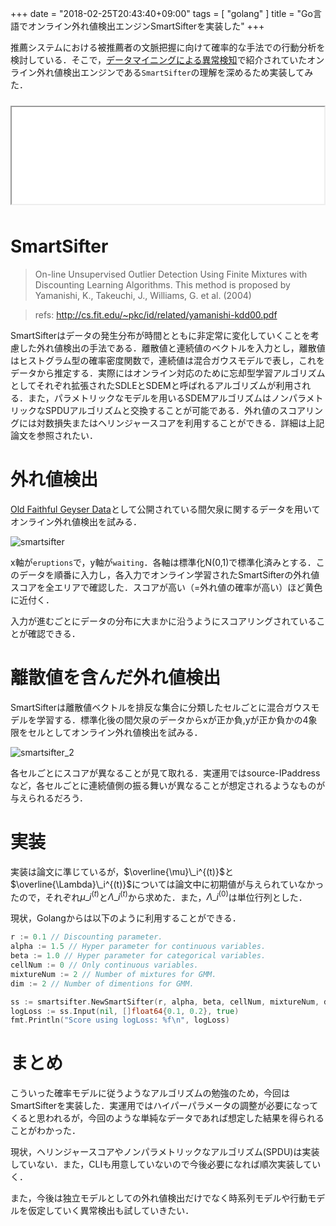 +++
date = "2018-02-25T20:43:40+09:00"
tags = [ "golang" ]
title = "Go言語でオンライン外れ値検出エンジンSmartSifterを実装した"
+++

推薦システムにおける被推薦者の文脈把握に向けて確率的な手法での行動分析を検討している．そこで，[データマイニングによる異常検知](https://www.amazon.co.jp/gp/product/4320018826/ref=as_li_qf_asin_il_tl?ie=UTF8&tag=monochromeg03-22&creative=1211&linkCode=as2&creativeASIN=4320018826&linkId=9ef342a0d75794d32bcc7a18b8641e4d)で紹介されていたオンライン外れ値検出エンジンである`SmartSifter`の理解を深めるため実装してみた．

<iframe src="//hatenablog-parts.com/embed?url=https%3A%2F%2Fgithub.com%2Fmonochromegane%2Fsmartsifter" title="monochromegane/smartsifter" class="embed-card embed-webcard" scrolling="no" frame border="0" style="width: 100%; height: 155px; max-width: 500px; margin: 10px 0px;">&lt;a href="https://github.com/monochromegane/smartsifter"&gt;monochromegane/smartsifter&lt;/a&gt;</iframe>

# SmartSifter

> On-line Unsupervised Outlier Detection Using Finite Mixtures with Discounting Learning Algorithms. This method is proposed by Yamanishi, K., Takeuchi, J., Williams, G. et al. (2004)

> refs: http://cs.fit.edu/~pkc/id/related/yamanishi-kdd00.pdf

SmartSifterはデータの発生分布が時間とともに非定常に変化していくことを考慮した外れ値検出の手法である．離散値と連続値のベクトルを入力とし，離散値はヒストグラム型の確率密度関数で，連続値は混合ガウスモデルで表し，これをデータから推定する．実際にはオンライン対応のために忘却型学習アルゴリズムとしてそれぞれ拡張されたSDLEとSDEMと呼ばれるアルゴリズムが利用される．また，パラメトリックなモデルを用いるSDEMアルゴリズムはノンパラメトリックなSPDUアルゴリズムと交換することが可能である．外れ値のスコアリングには対数損失またはヘリンジャースコアを利用することができる．詳細は上記論文を参照されたい．

# 外れ値検出

[Old Faithful Geyser Data](http://www.stat.cmu.edu/~larry/all-of-statistics/=data/faithful.dat)として公開されている間欠泉に関するデータを用いてオンライン外れ値検出を試みる．

![smartsifter](https://user-images.githubusercontent.com/1845486/36640826-93e5ab9a-1a69-11e8-8672-7b59116528ad.gif)

x軸が`eruptions`で，y軸が`waiting`．各軸は標準化N(0,1)で標準化済みとする．このデータを順番に入力し，各入力でオンライン学習されたSmartSifterの外れ値スコアを全エリアで確認した．スコアが高い（=外れ値の確率が高い）ほど黄色に近付く．

入力が進むごとにデータの分布に大まかに沿うようにスコアリングされていることが確認できる．

# 離散値を含んだ外れ値検出

SmartSifterは離散値ベクトルを排反な集合に分類したセルごとに混合ガウスモデルを学習する．標準化後の間欠泉のデータからxが正か負,yが正か負かの4象限をセルとしてオンライン外れ値検出を試みる．

![smartsifter_2](https://user-images.githubusercontent.com/1845486/36641381-247afd9c-1a72-11e8-9fe2-2303e3f67b4a.gif)

各セルごとにスコアが異なることが見て取れる．実運用ではsource-IPaddressなど，各セルごとに連続値側の振る舞いが異なることが想定されるようなものが与えられるだろう．

# 実装

実装は論文に準じているが，$\overline{\mu}\_i^{(t)}$と$\overline{\Lambda}\_i^{(t)}$については論文中に初期値が与えられていなかったので，それぞれ$\mu\_i^{(t)}$と$\Lambda\_i^{(t)}$から求めた．また，$\Lambda\_i^{(0)}$は単位行列とした．

現状，Golangからは以下のように利用することができる．

```go
r := 0.1 // Discounting parameter.
alpha := 1.5 // Hyper parameter for continuous variables.
beta := 1.0 // Hyper parameter for categorical variables.
cellNum := 0 // Only continuous variables.
mixtureNum := 2 // Number of mixtures for GMM.
dim := 2 // Number of dimentions for GMM.

ss := smartsifter.NewSmartSifter(r, alpha, beta, cellNum, mixtureNum, dim)
logLoss := ss.Input(nil, []float64{0.1, 0.2}, true)
fmt.Println("Score using logLoss: %f\n", logLoss)
```

# まとめ

こういった確率モデルに従うようなアルゴリズムの勉強のため，今回はSmartSifterを実装した．実運用ではハイパーパラメータの調整が必要になってくると思われるが，今回のような単純なデータであれば想定した結果を得られることがわかった．

現状，ヘリンジャースコアやノンパラメトリックなアルゴリズム(SPDU)は実装していない．また，CLIも用意していないので今後必要になれば順次実装していく．

また，今後は独立モデルとしての外れ値検出だけでなく時系列モデルや行動モデルを仮定していく異常検出も試していきたい．

